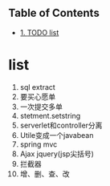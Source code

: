 <div id="table-of-contents">
<h2>Table of Contents</h2>
<div id="text-table-of-contents">
<ul>
<li><a href="#org728c45a">1. <span class="todo TODO">TODO</span> list</a></li>
</ul>
</div>
</div>

<a id="org728c45a"></a>

# list

1.  sql extract
2.  要买心愿单
3.  一次提交多单
4.  stetment.setstring
5.  serverlet和controller分离
6.  Utile变成一个javabean
7.  spring mvc
8.  Ajax jquery(jsp尖括号)
9.  拦截器
10. 增、删、查、改

